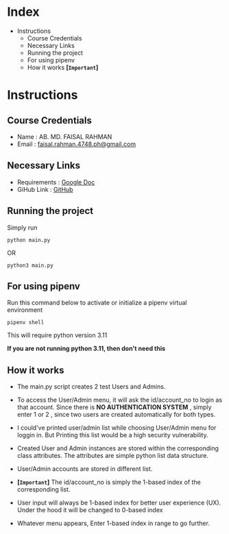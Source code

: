 # Index

- Instructions
    - Course Credentials
    - Necessary Links
    - Running the project
	- For using pipenv
	- How it works **[`Important`]**

# Instructions

## Course Credentials

- Name  : AB. MD. FAISAL RAHMAN
- Email : faisal.rahman.4748.ph@gmail.com

## Necessary Links
- Requirements : [Google Doc](https://docs.google.com/document/d/1KXJ72TsrQeO91X5Izua_DbKylof8xg0Qej1TUiU6s8s/edit)
- GiHub Link : [GitHub](https://github.com/foy4748/phitron-sdt-003)


## Running the project

Simply run

```console
python main.py
```
OR

```console
python3 main.py
```



## For using pipenv

Run this command below to activate or initialize a pipenv virtual environment
```console
pipenv shell
```

This will require python version 3.11  

**If you are not running python 3.11, then don't need this**

## How it works  

- The main.py script creates 2 test Users and Admins.  

- To access the User/Admin menu, it will ask the id/account\_no to login as that account. Since there is **NO AUTHENTICATION SYSTEM** , simply enter 1 or 2 , since two users are created automatically for both types.  

- I could've printed user/admin list while choosing User/Admin menu for loggin in. But Printing this list would be a high security vulnerability.  

- Created User and Admin instances are stored within the corresponding class attributes. The attributes are simple python list data structure.  

- User/Admin accounts are stored in different list.  

- **[`Important`]** The id/account\_no is simply the 1\-based index of the corresponding list.  

- User input will always be 1-based index for better user experience (UX). Under the hood it will be changed to 0-based index  

- Whatever menu appears, Enter 1-based index in range to go further.  

